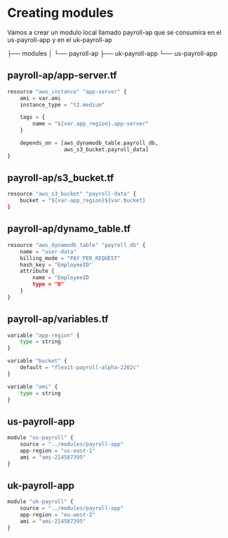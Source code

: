 # Creating modules

Vamos a crear un modulo local llamado payroll-ap que se consumira en el us-payroll-app y en el uk-payroll-ap

├── modules
│   └── payroll-ap
├── uk-payroll-app
└── us-payroll-app

## payroll-ap/app-server.tf
```python
resource "aws_instance" "app-server" {
    ami = var.ami
    instance_type = "t2.medium"

    tags = {
        name = "${var.app_region}.app-server"
    }

    depends_on = [aws_dynamodb_table.payroll_db,
                  aws_s3_bucket.payroll_data]
}
```

## payroll-ap/s3_bucket.tf
```python
resource "aws_s3_bucket" "payroll-data" {
    bucket = "${var-app_region}${var.bucket}
}
```

## payroll-ap/dynamo_table.tf
```python
resource "aws_dynamodb_table" "payroll_db" {
    name = "user-data"
    billing_mode = "PAY_PER_REQUEST"
    hash_key = "EmployeeID"
    attribute {
        name = "EmployeeID
        type = "N"
    }
}
```

## payroll-ap/variables.tf
```python
variable "app-region" {
    type = string
}

variable "bucket" {
    default = "flexit-payroll-alpha-2202c"
}

variable "ami" {
    type = string
}
```

## us-payroll-app
```python
module "us-payroll" {
    source = "../modules/payroll-app"
    app-region = "us-east-1"
    ami = "ami-214587395"
}
```

## uk-payroll-app
```python
module "uk-payroll" {
    source = "../modules/payroll-app"
    app-region = "eu-west-2"
    ami = "ami-214587395"
}
```